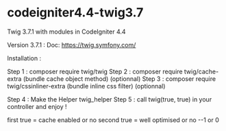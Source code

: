 # codeigniter4.4-twig3.7
Twig 3.7.1 with modules in CodeIgniter 4.4

Version 3.7.1 : Doc: https://twig.symfony.com/


Installation : 

Step 1 : composer require twig/twig
Step 2 : composer require twig/cache-extra (bundle cache object method) (optionnal)
Step 3 : composer require twig/cssinliner-extra (bundle inline css filter) (optionnal)



Step 4 : Make the Helper twig_helper
Step 5 : call twig(true, true) in your controller and enjoy !

first true  = cache enabled or no
second true = well optimised or no --1 or 0
